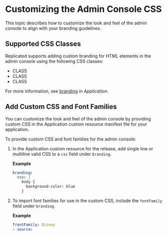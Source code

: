 # Customizing the Admin Console CSS

This topic describes how to customize the look and feel of the admin console to align with your branding guidelines.

## Supported CSS Classes

Replicated supports adding custom branding for HTML elements in the admin console using the following CSS classes:
* CLASS
* CLASS
* CLASS

For more information, see [branding](/reference/custom-resource-application#branding) in _Application_.

## Add Custom CSS and Font Families

You can customize the look and feel of the admin console by providing custom CSS in the Application custom resource manifest file for your application.

To provide custom CSS and font families for the admin console:

1. In the Application custom resource for the release, add single line or multiline valid CSS to a `css` field under `branding`.

   **Example**

   ```yaml
   branding:
     css: |
       body {
         background-color: blue
       }
   ```

1. To import font families for use in the custom CSS, include the `fontFamily` field under `branding`.

   **Example**

   ```yaml
   frontFamily: Disney
   - source:
   ```

